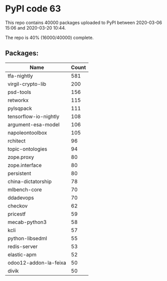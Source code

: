 # PyPI code 63

This repo contains 40000 packages uploaded to PyPI between 
2020-03-06 15:06 and 2020-03-20 10:44.

The repo is 40% (16000/40000) complete.

## Packages:

| Name  | Count |
| ----- | ----- |
| tfa-nightly | 581 |
| virgil-crypto-lib | 200 |
| psd-tools | 156 |
| retworkx | 115 |
| pylsqpack | 111 |
| tensorflow-io-nightly | 108 |
| argument-esa-model | 106 |
| napoleontoolbox | 105 |
| rchitect | 96 |
| topic-ontologies | 94 |
| zope.proxy | 80 |
| zope.interface | 80 |
| persistent | 80 |
| china-dictatorship | 78 |
| mlbench-core | 70 |
| ddadevops | 70 |
| checkov | 62 |
| pricestf | 59 |
| mecab-python3 | 58 |
| kcli | 57 |
| python-libsedml | 55 |
| redis-server | 53 |
| elastic-apm | 52 |
| odoo12-addon-la-feixa | 50 |
| divik | 50 |


